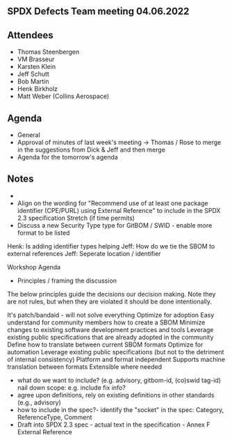 ## SPDX Defects Team meeting 04.06.2022

## Attendees
* Thomas Steenbergen
* VM Brasseur
* Karsten Klein
* Jeff Schutt
* Bob Martin
* Henk Birkholz
* Matt Weber (Collins Aerospace)

## Agenda

* General
* Approval of minutes of last week's meeting -> Thomas / Rose to merge in the suggestions from Dick & Jeff and then merge
* Agenda for the tomorrow's agenda

## Notes
* 
* Align on the wording for "Recommend use of at least one package identifier (CPE/PURL) using External Reference" to include in the SPDX 2.3 specification
      Stretch (if time permits)
* Discuss a new Security Type type for GitBOM / SWID - enable more format to be listed

Henk: Is adding identifier types helping 
Jeff: How do we tie the SBOM to external references
Jeff: Seperate location / identifier 

Workshop Agenda
* Principles / framing the discussion

The below principles guide the decisions our decision making. Note they are not rules, but when they are violated it should be done intentionally.

 It's patch/bandaid - will not solve everything
Optimize for adoption
Easy understand for community members how to create a SBOM
Minimize changes to existing software development practices and tools
Leverage existing public specifications that are already adopted in the community
Define how to translate between current SBOM formats
Optimize for automation
Leverage existing public specifications (but not to the detriment of internal consistency)
Platform and format independent
Supports machine translation between formats
Extensible where needed

* what do we want to include? (e.g. advisory, gitbom-id, (co)swid tag-id) nail down scope: e.g. include fix info?
* agree upon definitions, rely on existing definitions in other standards (e.g., advisory)
* how to include in the spec?- identify the "socket" in the spec:   Category, ReferenceType, Comment
* Draft into SPDX 2.3 spec - actual text in the specification - Annex F External Reference
